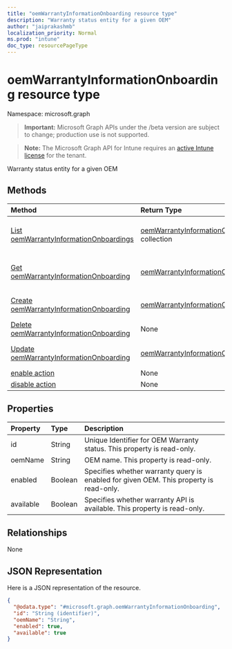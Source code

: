 ```yaml
---
title: "oemWarrantyInformationOnboarding resource type"
description: "Warranty status entity for a given OEM"
author: "jaiprakashmb"
localization_priority: Normal
ms.prod: "intune"
doc_type: resourcePageType
---
```


# oemWarrantyInformationOnboarding resource type

Namespace: microsoft.graph

> **Important:** Microsoft Graph APIs under the /beta version are subject to change; production use is not supported.

> **Note:** The Microsoft Graph API for Intune requires an [active Intune license](https://go.microsoft.com/fwlink/?linkid=839381) for the tenant.

Warranty status entity for a given OEM

## Methods
|Method|Return Type|Description|
|:---|:---|:---|
|[List oemWarrantyInformationOnboardings](../api/intune-devices-oemwarrantyinformationonboarding-list.md)|[oemWarrantyInformationOnboarding](../resources/intune-devices-oemwarrantyinformationonboarding.md) collection|List properties and relationships of the [oemWarrantyInformationOnboarding](../resources/intune-devices-oemwarrantyinformationonboarding.md) objects.|
|[Get oemWarrantyInformationOnboarding](../api/intune-devices-oemwarrantyinformationonboarding-get.md)|[oemWarrantyInformationOnboarding](../resources/intune-devices-oemwarrantyinformationonboarding.md)|Read properties and relationships of the [oemWarrantyInformationOnboarding](../resources/intune-devices-oemwarrantyinformationonboarding.md) object.|
|[Create oemWarrantyInformationOnboarding](../api/intune-devices-oemwarrantyinformationonboarding-create.md)|[oemWarrantyInformationOnboarding](../resources/intune-devices-oemwarrantyinformationonboarding.md)|Create a new [oemWarrantyInformationOnboarding](../resources/intune-devices-oemwarrantyinformationonboarding.md) object.|
|[Delete oemWarrantyInformationOnboarding](../api/intune-devices-oemwarrantyinformationonboarding-delete.md)|None|Deletes a [oemWarrantyInformationOnboarding](../resources/intune-devices-oemwarrantyinformationonboarding.md).|
|[Update oemWarrantyInformationOnboarding](../api/intune-devices-oemwarrantyinformationonboarding-update.md)|[oemWarrantyInformationOnboarding](../resources/intune-devices-oemwarrantyinformationonboarding.md)|Update the properties of a [oemWarrantyInformationOnboarding](../resources/intune-devices-oemwarrantyinformationonboarding.md) object.|
|[enable action](../api/intune-devices-oemwarrantyinformationonboarding-enable.md)|None|Not yet documented|
|[disable action](../api/intune-devices-oemwarrantyinformationonboarding-disable.md)|None|Not yet documented|

## Properties
|Property|Type|Description|
|:---|:---|:---|
|id|String|Unique Identifier for OEM Warranty status. This property is read-only.|
|oemName|String|OEM name. This property is read-only.|
|enabled|Boolean|Specifies whether warranty query is enabled for given OEM. This property is read-only.|
|available|Boolean|Specifies whether warranty API is available. This property is read-only.|

## Relationships
None

## JSON Representation
Here is a JSON representation of the resource.
<!-- {
  "blockType": "resource",
  "keyProperty": "id",
  "@odata.type": "microsoft.graph.oemWarrantyInformationOnboarding"
}
-->
``` json
{
  "@odata.type": "#microsoft.graph.oemWarrantyInformationOnboarding",
  "id": "String (identifier)",
  "oemName": "String",
  "enabled": true,
  "available": true
}
```






